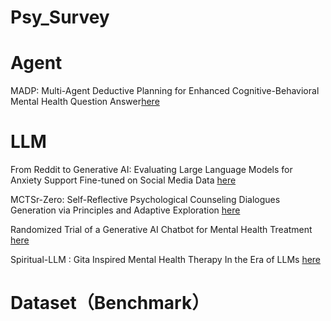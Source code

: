 # Psy_Survey

# Agent
MADP: Multi-Agent Deductive Planning for Enhanced Cognitive-Behavioral Mental Health Question Answer[here](https://arxiv.org/abs/2501.15826)
# LLM
From Reddit to Generative AI: Evaluating Large Language Models for Anxiety Support Fine-tuned on Social Media Data [here](https://arxiv.org/abs/2505.18464)

MCTSr-Zero: Self-Reflective Psychological Counseling Dialogues Generation via Principles and Adaptive Exploration [here](https://arxiv.org/abs/2505.23229)

Randomized Trial of a Generative AI Chatbot for Mental Health Treatment [here](https://gwern.net/doc/psychiatry/depression/2025-heinz.pdf#:~:text=We%20utilized%20transformer,tuned%20models%20via)

Spiritual-LLM : Gita Inspired Mental Health Therapy In the Era of LLMs [here](https://arxiv.org/abs/2506.19185)
# Dataset（Benchmark）


